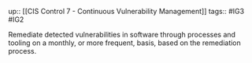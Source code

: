 up:: [[CIS Control 7 - Continuous Vulnerability Management]]
tags:: #IG3 #IG2

Remediate detected vulnerabilities in software through processes and tooling on a monthly, or more frequent, basis, based on the remediation process.